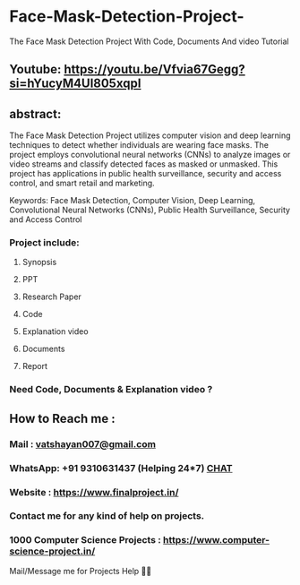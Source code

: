 # Face-Mask-Detection-Project-
The Face Mask Detection Project With Code, Documents And video Tutorial

## Youtube: https://youtu.be/Vfvia67Gegg?si=hYucyM4UI805xqpI

## abstract: 
The Face Mask Detection Project utilizes computer vision and deep learning techniques to detect whether individuals are wearing face masks. The project employs convolutional neural networks (CNNs) to analyze images or video streams and classify detected faces as masked or unmasked. This project has applications in public health surveillance, security and access control, and smart retail and marketing.

Keywords: Face Mask Detection, Computer Vision, Deep Learning, Convolutional Neural Networks (CNNs), Public Health Surveillance, Security and Access Control

### Project include: 

1. Synopsis

2. PPT

3. Research Paper


4. Code

5. Explanation video

6. Documents

7. Report


### Need Code, Documents & Explanation video ? 

## How to Reach me :

### Mail : vatshayan007@gmail.com 

### WhatsApp: +91 9310631437 (Helping 24*7) **[CHAT](https://wa.me/message/CHWN2AHCPMAZK1)** 

### Website : https://www.finalproject.in/

### Contact me for any kind of help on projects.
### 1000 Computer Science Projects : https://www.computer-science-project.in/


Mail/Message me for Projects Help 🙏🏻
